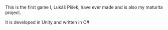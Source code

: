 This is the first game I, Lukáš Píšek, have ever made and is also my maturita project.

It is developed in Unity and written in C#
